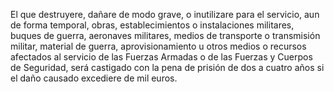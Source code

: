El que destruyere, dañare de modo grave, o inutilizare para el servicio, aun de forma temporal, obras, establecimientos o instalaciones militares, buques de guerra, aeronaves militares, medios de transporte o transmisión militar, material de guerra, aprovisionamiento u otros medios o recursos afectados al servicio de las Fuerzas Armadas o de las Fuerzas y Cuerpos de Seguridad, será castigado con la pena de prisión de dos a cuatro años si el daño causado excediere de mil euros.